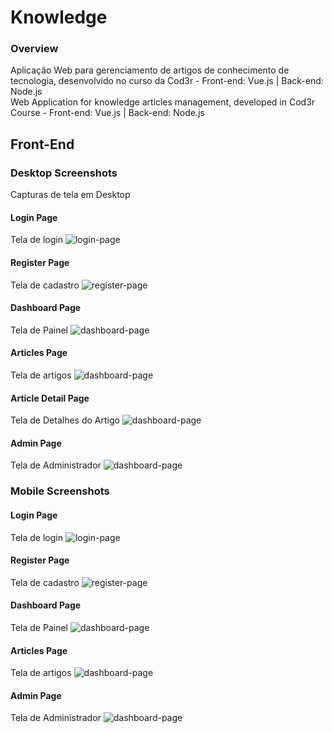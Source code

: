 # Knowledge
### Overview
Aplicação Web para gerenciamento de artigos de conhecimento de tecnologia, desenvolvido no curso da Cod3r -  Front-end: Vue.js | Back-end: Node.js<br>
Web Application for knowledge articles management, developed in Cod3r Course - Front-end: Vue.js | Back-end: Node.js 

## Front-End
### Desktop Screenshots
Capturas de tela em Desktop
#### Login Page
Tela de login
![login-page](https://github.com/MicaelRiboura/knowledge/blob/master/images-screenshots/login-page.jpg)
#### Register Page
Tela de cadastro
![register-page](https://github.com/MicaelRiboura/knowledge/blob/master/images-screenshots/register-page.jpg)
#### Dashboard Page
Tela de Painel
![dashboard-page](https://github.com/MicaelRiboura/knowledge/blob/master/images-screenshots/dashboard-page.jpg)
#### Articles Page
Tela de artigos
![dashboard-page](https://github.com/MicaelRiboura/knowledge/blob/master/images-screenshots/articles-page.jpg)
#### Article Detail Page
Tela de Detalhes do Artigo
![dashboard-page](https://github.com/MicaelRiboura/knowledge/blob/master/images-screenshots/article-detail-page.jpg)
#### Admin Page
Tela de Administrador
![dashboard-page](https://github.com/MicaelRiboura/knowledge/blob/master/images-screenshots/admin-page.jpg)

### Mobile Screenshots
#### Login Page
Tela de login
![login-page](https://github.com/MicaelRiboura/knowledge/blob/master/images-screenshots/login-mobile.jpg)
#### Register Page
Tela de cadastro
![register-page](https://github.com/MicaelRiboura/knowledge/blob/master/images-screenshots/register-mobile.jpg)
#### Dashboard Page
Tela de Painel
![dashboard-page](https://github.com/MicaelRiboura/knowledge/blob/master/images-screenshots/dashboard-mobile.jpg)
#### Articles Page
Tela de artigos
![dashboard-page](https://github.com/MicaelRiboura/knowledge/blob/master/images-screenshots/articles-mobile.jpg)
#### Admin Page
Tela de Administrador
![dashboard-page](https://github.com/MicaelRiboura/knowledge/blob/master/images-screenshots/admin-mobile.jpg)
